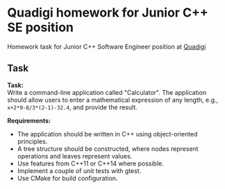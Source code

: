 # Quadigi homework for Junior C++ SE position

Homework task for Junior C++ Software Engineer position at [Quadigi](https://quadigi.com/)

## Task

**Task:**  
Write a command-line application called "Calculator". The application should allow users to enter a mathematical expression of any length, e.g., `x+2*9-8/3*(2-1)-32.4`, and provide the result.

**Requirements:**  
- The application should be written in C++ using object-oriented principles.  
- A tree structure should be constructed, where nodes represent operations and leaves represent values.  
- Use features from C++11 or C++14 where possible.  
- Implement a couple of unit tests with gtest.  
- Use CMake for build configuration.

